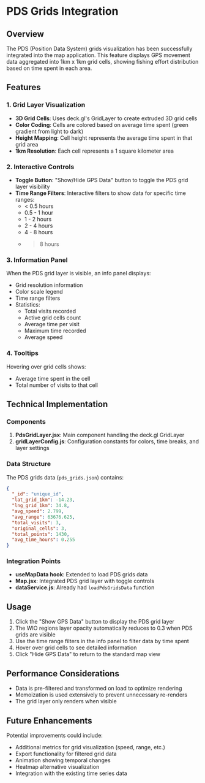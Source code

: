 # PDS Grids Integration

## Overview

The PDS (Position Data System) grids visualization has been successfully integrated into the map application. This feature displays GPS movement data aggregated into 1km x 1km grid cells, showing fishing effort distribution based on time spent in each area.

## Features

### 1. Grid Layer Visualization
- **3D Grid Cells**: Uses deck.gl's GridLayer to create extruded 3D grid cells
- **Color Coding**: Cells are colored based on average time spent (green gradient from light to dark)
- **Height Mapping**: Cell height represents the average time spent in that grid area
- **1km Resolution**: Each cell represents a 1 square kilometer area

### 2. Interactive Controls
- **Toggle Button**: "Show/Hide GPS Data" button to toggle the PDS grid layer visibility
- **Time Range Filters**: Interactive filters to show data for specific time ranges:
  - < 0.5 hours
  - 0.5 - 1 hour
  - 1 - 2 hours
  - 2 - 4 hours
  - 4 - 8 hours
  - > 8 hours

### 3. Information Panel
When the PDS grid layer is visible, an info panel displays:
- Grid resolution information
- Color scale legend
- Time range filters
- Statistics:
  - Total visits recorded
  - Active grid cells count
  - Average time per visit
  - Maximum time recorded
  - Average speed

### 4. Tooltips
Hovering over grid cells shows:
- Average time spent in the cell
- Total number of visits to that cell

## Technical Implementation

### Components
1. **PdsGridLayer.jsx**: Main component handling the deck.gl GridLayer
2. **gridLayerConfig.js**: Configuration constants for colors, time breaks, and layer settings

### Data Structure
The PDS grids data (`pds_grids.json`) contains:
```json
{
  "_id": "unique_id",
  "lat_grid_1km": -14.23,
  "lng_grid_1km": 34.8,
  "avg_speed": 2.799,
  "avg_range": 63676.625,
  "total_visits": 3,
  "original_cells": 3,
  "total_points": 1430,
  "avg_time_hours": 0.255
}
```

### Integration Points
- **useMapData hook**: Extended to load PDS grids data
- **Map.jsx**: Integrated PDS grid layer with toggle controls
- **dataService.js**: Already had `loadPdsGridsData` function

## Usage

1. Click the "Show GPS Data" button to display the PDS grid layer
2. The WIO regions layer opacity automatically reduces to 0.3 when PDS grids are visible
3. Use the time range filters in the info panel to filter data by time spent
4. Hover over grid cells to see detailed information
5. Click "Hide GPS Data" to return to the standard map view

## Performance Considerations

- Data is pre-filtered and transformed on load to optimize rendering
- Memoization is used extensively to prevent unnecessary re-renders
- The grid layer only renders when visible

## Future Enhancements

Potential improvements could include:
- Additional metrics for grid visualization (speed, range, etc.)
- Export functionality for filtered grid data
- Animation showing temporal changes
- Heatmap alternative visualization
- Integration with the existing time series data 